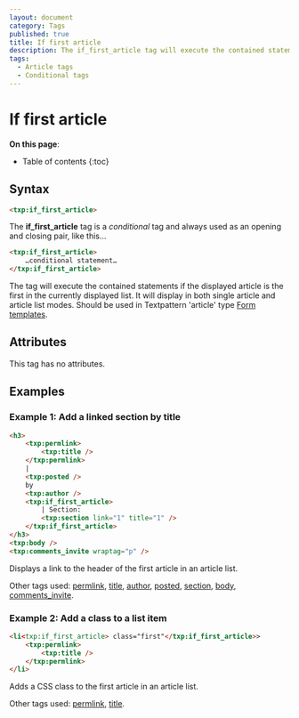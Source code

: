 ```yaml
---
layout: document
category: Tags
published: true
title: If first article
description: The if_first_article tag will execute the contained statements if the displayed article is the first in the list.
tags:
  - Article tags
  - Conditional tags
---
```


# If first article

**On this page**:

* Table of contents
{:toc}

## Syntax

~~~ html
<txp:if_first_article>
~~~

The **if_first_article** tag is a *conditional* tag and always used as an opening and closing pair, like this…

~~~ html
<txp:if_first_article>
    …conditional statement…
</txp:if_first_article>
~~~

The tag will execute the contained statements if the displayed article is the first in the currently displayed list. It will display in both single article and article list modes. Should be used in Textpattern 'article' type [Form templates](https://docs.textpattern.com/themes/form-templates-explained).

## Attributes

This tag has no attributes.

## Examples

### Example 1: Add a linked section by title

~~~ html
<h3>
    <txp:permlink>
        <txp:title />
    </txp:permlink>
    |
    <txp:posted />
    by
    <txp:author />
    <txp:if_first_article>
        | Section:
        <txp:section link="1" title="1" />
    </txp:if_first_article>
</h3>
<txp:body />
<txp:comments_invite wraptag="p" />
~~~

Displays a link to the header of the first article in an article list.

Other tags used: [permlink](permlink), [title](title), [author](author), [posted](posted), [section](section), [body](body), [comments_invite](comments_invite).

### Example 2: Add a class to a list item

~~~ html
<li<txp:if_first_article> class="first"</txp:if_first_article>>
    <txp:permlink>
        <txp:title />
    </txp:permlink>
</li>
~~~

Adds a CSS class to the first article in an article list.

Other tags used: [permlink](permlink), [title](title).
